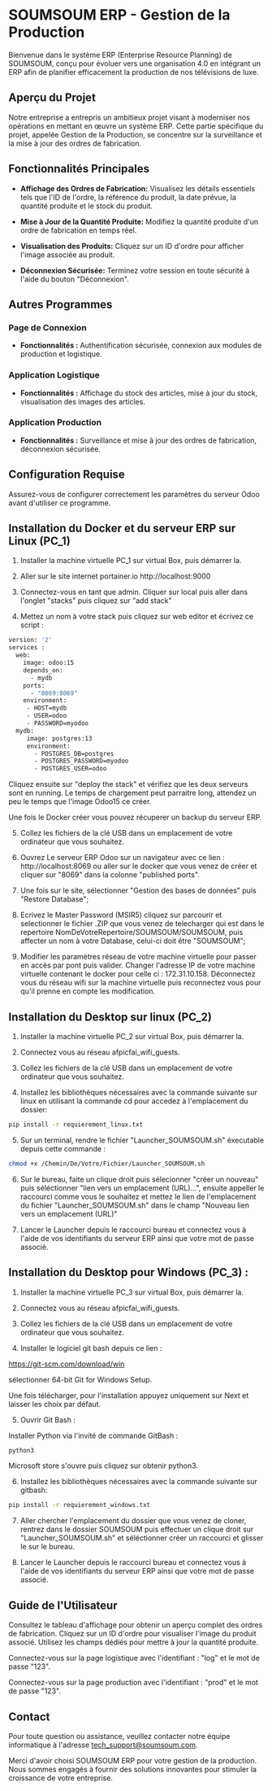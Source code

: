 # SOUMSOUM ERP - Gestion de la Production

Bienvenue dans le système ERP (Enterprise Resource Planning) de SOUMSOUM, conçu pour évoluer vers une organisation 4.0 en intégrant un ERP afin de planifier efficacement la production de nos télévisions de luxe.

## Aperçu du Projet

Notre entreprise a entrepris un ambitieux projet visant à moderniser nos opérations en mettant en œuvre un système ERP. Cette partie spécifique du projet, appelée Gestion de la Production, se concentre sur la surveillance et la mise à jour des ordres de fabrication.

## Fonctionnalités Principales

- **Affichage des Ordres de Fabrication:** Visualisez les détails essentiels tels que l'ID de l'ordre, la référence du produit, la date prévue, la quantité produite et le stock du produit.
  
- **Mise à Jour de la Quantité Produite:** Modifiez la quantité produite d'un ordre de fabrication en temps réel.

- **Visualisation des Produits:** Cliquez sur un ID d'ordre pour afficher l'image associée au produit.

- **Déconnexion Sécurisée:** Terminez votre session en toute sécurité à l'aide du bouton "Déconnexion".

## Autres Programmes

### Page de Connexion

- **Fonctionnalités :** Authentification sécurisée, connexion aux modules de production et logistique.

### Application Logistique

- **Fonctionnalités :** Affichage du stock des articles, mise à jour du stock, visualisation des images des articles.

### Application Production

- **Fonctionnalités :** Surveillance et mise à jour des ordres de fabrication, déconnexion sécurisée.

## Configuration Requise

Assurez-vous de configurer correctement les paramètres du serveur Odoo avant d'utiliser ce programme.

## Installation du Docker et du serveur ERP sur Linux (PC_1)

1. Installer la machine virtuelle PC_1 sur virtual Box, puis démarrer la.

2. Aller sur le site internet portainer.io http://localhost:9000

3. Connectez-vous en tant que admin. Cliquer sur local puis aller dans l'onglet "stacks" puis cliquez sur "add stack"

4. Mettez un nom à votre stack puis cliquez sur web editor et écrivez ce script :

```bash
version: '2'
services :
  web:
    image: odoo:15
    depends_on:
      - mydb
    ports:
      - "8069:8069"
    environment:
     - HOST=mydb
     - USER=odoo
     - PASSWORD=myodoo
  mydb: 
     image: postgres:13
     environment:
       - POSTGRES_DB=postgres
       - POSTGRES_PASSWORD=myodoo
       - POSTGRES_USER=odoo

```
Cliquez ensuite sur "deploy the stack" et vérifiez que les deux serveurs sont en running. Le temps de chargement peut parraitre long, attendez un peu le temps que l'image Odoo15 ce créer.

Une fois le Docker créer vous pouvez récuperer un backup du serveur ERP.

5. Collez les fichiers de la clé USB dans un emplacement de votre ordinateur que vous souhaitez.

6. Ouvrez Le serveur ERP Odoo sur un navigateur avec ce lien : http://localhost:8069 ou aller sur le docker que vous venez de créer et cliquer sur "8069" dans la colonne "published ports".

7. Une fois sur le site, sélectionner "Gestion des bases de données" puis "Restore Database";

8. Ecrivez le Master Password (MSIR5) cliquez sur parcourir et selectionner le fichier .ZIP que vous venez de telecharger qui est dans le repertoire NomDeVotreRepertoire/SOUMSOUM/SOUMSOUM, puis affecter un nom à votre Database, celui-ci doit être "SOUMSOUM";
   
9. Modifier les paramètres réseau de votre machine virtuelle pour passer en accès par pont puis valider. Changer l'adresse IP de votre machine virtuelle contenant le docker pour celle ci : 172.31.10.158. Déconnectez vous du réseau wifi sur la machine virtuelle puis reconnectez vous pour qu'il prenne en compte les modification.

## Installation du Desktop sur linux (PC_2)

1. Installer la machine virtuelle PC_2 sur virtual Box, puis démarrer la.

2. Connectez vous au réseau afpicfai_wifi_guests.
  
3. Collez les fichiers de la clé USB dans un emplacement de votre ordinateur que vous souhaitez.
  
4. Installez les bibliothèques nécessaires avec la commande suivante sur linux en utilisant la commande cd pour accedez à l'emplacement du dossier:

```bash
pip install -r requierement_linux.txt
```

5. Sur un terminal, rendre le fichier "Launcher_SOUMSOUM.sh" éxecutable depuis cette commande :

```bash
chmod +x /Chemin/De/Votre/Fichier/Launcher_SOUMSOUM.sh
```

6. Sur le bureau, faite un clique droit puis sélecionner "créer un nouveau" puis séléctionner "lien vers un emplacement (URL)...",
ensuite appeller le raccourci comme vous le souhaitez et mettez le lien de l'emplacement du fichier "Launcher_SOUMSOUM.sh" dans le champ "Nouveau lien vers un emplacement (URL)"

7. Lancer le Launcher depuis le raccourci bureau et connectez vous à l'aide de vos identifiants du serveur ERP ainsi que votre mot de passe associé.

  
## Installation du Desktop pour Windows (PC_3) :

1. Installer la machine virtuelle PC_3 sur virtual Box, puis démarrer la.

2. Connectez vous au réseau afpicfai_wifi_guests.
  
3. Collez les fichiers de la clé USB dans un emplacement de votre ordinateur que vous souhaitez.
  
4. Installer le logiciel git bash depuis ce lien :

https://git-scm.com/download/win

sélectionner 64-bit Git for Windows Setup.

Une fois télécharger, pour l'installation appuyez uniquement sur Next et laisser les choix par défaut.

5. Ouvrir Git Bash :

Installer Python via l'invité de commande GitBash :

```bash
python3
```
Microsoft store s'ouvre puis cliquez sur obtenir python3.

6. Installez les bibliothèques nécessaires avec la commande suivante sur gitbash:

```bash
pip install -r requierement_windows.txt
```

7. Aller chercher l'emplacement du dossier que vous venez de cloner, rentrez dans le dossier SOUMSOUM puis effectuer un clique droit sur "Launcher_SOUMSOUM.sh" et séléctionner créer un raccourci et glisser le sur le bureau.

8. Lancer le Launcher depuis le raccourci bureau et connectez vous à l'aide de vos identifiants du serveur ERP ainsi que votre mot de passe associé.

## Guide de l'Utilisateur

Consultez le tableau d'affichage pour obtenir un aperçu complet des ordres de fabrication. Cliquez sur un ID d'ordre pour visualiser l'image du produit associé. Utilisez les champs dédiés pour mettre à jour la quantité produite.

Connectez-vous sur la page logistique avec l'identifiant : "log" et le mot de passe "123".

Connectez-vous sur la page production avec l'identifiant : "prod" et le mot de passe "123".

## Contact

Pour toute question ou assistance, veuillez contacter notre équipe informatique à l'adresse tech_support@soumsoum.com.

Merci d'avoir choisi SOUMSOUM ERP pour votre gestion de la production. Nous sommes engagés à fournir des solutions innovantes pour stimuler la croissance de votre entreprise.
